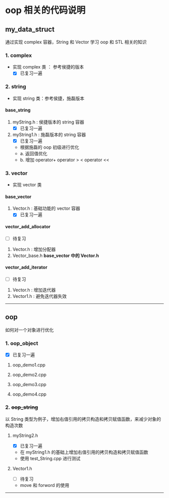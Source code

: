 # oop 相关的代码说明

## my_data_struct

通过实现 complex 容器，String 和 Vector 学习 oop 和 STL 相关的知识

### 1. complex

* 实现 complex 类 ： 参考侯捷的版本
    - [x] 已复习一遍

### 2. string

* 实现 string 类：参考侯捷，施磊版本

#### base_string

1. myString.h : 侯捷版本的 string 容器
    - [x] 已复习一遍
2. myString1.h : 施磊版本的 string 容器
    - [x] 已复习一遍

    * 根据施磊的 oop 初级进行优化
    * a. 返回值优化
    * b. 增加 operator+ operator > < operator <<

### 3. vector

* 实现 vector 类

#### base_vector

1. Vector.h : 基础功能的 vector 容器
    - [x] 已复习一遍

#### vector_add_allocator

- [ ] 待复习

1. Vector.h : 增加分配器
2. Vector_base.h **base_vector 中的 Vector.h**

#### vector_add_iterator

- [ ] 待复习

1. Vector.h : 增加迭代器
2. Vector1.h : 避免迭代器失效

---

## oop

如何对一个对象进行优化

### 1. oop_object

- [x] 已复习一遍

1. oop_demo1.cpp

2. oop_demo2.cpp

3. oop_demo3.cpp

4. oop_demo4.cpp

### 2. ~~oop_string~~

以 String 类型为例子，增加右值引用的拷贝构造和拷贝赋值函数，来减少对象的构造次数

1. myString2.h

    - [x] 已复习一遍

    * 在 myString1.h 的基础上增加右值引用的拷贝构造和拷贝赋值函数
    * 使用 test_String.cpp 进行测试

2. Vector1.h
    - [ ] 待复习

    * move 和 forword 的使用

---

